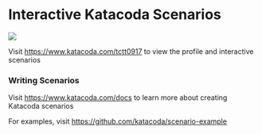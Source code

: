 # Interactive Katacoda Scenarios

[![](http://shields.katacoda.com/katacoda/tctt0917/count.svg)](https://www.katacoda.com/tctt0917 "Get your profile on Katacoda.com")

Visit https://www.katacoda.com/tctt0917 to view the profile and interactive scenarios

### Writing Scenarios
Visit https://www.katacoda.com/docs to learn more about creating Katacoda scenarios

For examples, visit https://github.com/katacoda/scenario-example
